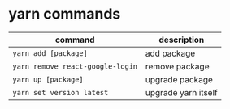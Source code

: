 # yarn commands

command | description
-- | -- 
`yarn add [package]` | add package
`yarn remove react-google-login` | remove package
`yarn up [package]` | upgrade package
`yarn set version latest` | upgrade yarn itself
